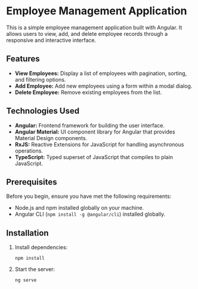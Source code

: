 # Employee Management Application

This is a simple employee management application built with Angular. It allows users to view, add, and delete employee records through a responsive and interactive interface.

## Features

- **View Employees:** Display a list of employees with pagination, sorting, and filtering options.
- **Add Employee:** Add new employees using a form within a modal dialog.
- **Delete Employee:** Remove existing employees from the list.

## Technologies Used

- **Angular:** Frontend framework for building the user interface.
- **Angular Material:** UI component library for Angular that provides Material Design components.
- **RxJS:** Reactive Extensions for JavaScript for handling asynchronous operations.
- **TypeScript:** Typed superset of JavaScript that compiles to plain JavaScript.

## Prerequisites

Before you begin, ensure you have met the following requirements:

- Node.js and npm installed globally on your machine.
- Angular CLI (`npm install -g @angular/cli`) installed globally.

## Installation

1. Install dependencies:

   `npm install`

2. Start the server:

   `ng serve`
